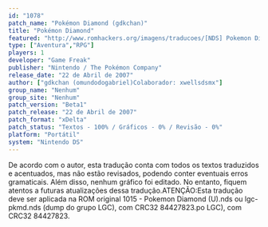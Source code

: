 ```yaml
---
id: "1078"
patch_name: "Pokémon Diamond (gdkchan)"
title: "Pokémon Diamond"
featured: "http://www.romhackers.org/imagens/traducoes/[NDS] Pokemon Diamond - gdkchan - 1.png"
type: ["Aventura","RPG"]
players: 1
developer: "Game Freak"
publisher: "Nintendo / The Pokémon Company"
release_date: "22 de Abril de 2007"
author: ["gdkchan (omundodogabriel)Colaborador: xwellsdsmx"]
group_name: "Nenhum"
group_site: "Nenhum"
patch_version: "Beta1"
patch_release: "22 de Abril de 2007"
patch_format: "xDelta"
patch_status: "Textos - 100% / Gráficos - 0% / Revisão - 0%"
platform: "Portátil"
system: "Nintendo DS"
---
```


De acordo com o autor, esta tradução conta com todos os textos traduzidos e acentuados, mas não estão revisados, podendo conter eventuais erros gramaticais. Além disso, nenhum gráfico foi editado. No entanto, fiquem atentos a futuras atualizações dessa tradução.ATENÇÃO:Esta tradução deve ser aplicada na ROM original 1015 - Pokemon Diamond (U).nds ou lgc-pkmd.nds (dump do grupo LGC), com CRC32 84427823.po LGC), com CRC32 84427823.